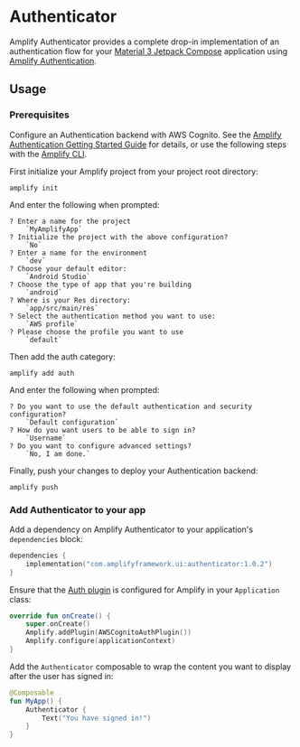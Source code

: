 # Authenticator

Amplify Authenticator provides a complete drop-in implementation of an authentication flow for your [Material 3 Jetpack Compose](https://developer.android.com/jetpack/compose/designsystems/material3) application using [Amplify Authentication](https://docs.amplify.aws/lib/auth/getting-started/q/platform/android/).

## Usage

### Prerequisites

Configure an Authentication backend with AWS Cognito. See the [Amplify Authentication Getting Started Guide](https://docs.amplify.aws/lib/auth/getting-started/q/platform/android/#set-up-backend-resources) for details, or use the following steps with the [Amplify CLI](https://docs.amplify.aws/cli/start/install/).

First initialize your Amplify project from your project root directory:

```
amplify init
```

And enter the following when prompted:

```
? Enter a name for the project
    `MyAmplifyApp`
? Initialize the project with the above configuration?
    `No`
? Enter a name for the environment
    `dev`
? Choose your default editor:
    `Android Studio`
? Choose the type of app that you're building
    `android`
? Where is your Res directory:
    `app/src/main/res`
? Select the authentication method you want to use:
    `AWS profile`
? Please choose the profile you want to use
    `default`
```

Then add the auth category:

```
amplify add auth
```

And enter the following when prompted:

```
? Do you want to use the default authentication and security configuration?
    `Default configuration`
? How do you want users to be able to sign in?
    `Username`
? Do you want to configure advanced settings?
    `No, I am done.`
```

Finally, push your changes to deploy your Authentication backend:

```
amplify push
```

### Add Authenticator to your app

Add a dependency on Amplify Authenticator to your application's `dependencies` block:

```kotlin
dependencies {
    implementation("com.amplifyframework.ui:authenticator:1.0.2")
}
```

Ensure that the [Auth plugin](https://docs.amplify.aws/lib/auth/getting-started/q/platform/android/#initialize-amplify-auth) is configured for Amplify in your `Application` class:

```kotlin
override fun onCreate() {
    super.onCreate()
    Amplify.addPlugin(AWSCognitoAuthPlugin())
    Amplify.configure(applicationContext)
}
```

Add the `Authenticator` composable to wrap the content you want to display after the user has signed in:

```kotlin
@Composable
fun MyApp() {
    Authenticator {
        Text("You have signed in!")
    }
}
```
